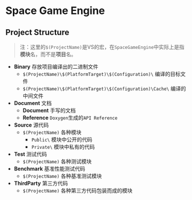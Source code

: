 ﻿# Space Game Engine
## Project Structure
> 注：这里的`$(ProjectName)`是VS的宏，在`SpaceGameEngine`中实际上是指**模块**名，而不是**项目**名。
* **Binary** 存放项目编译出的二进制文件
	* `$(ProjectName)\$(PlatformTarget)\$(Configuration)\` 编译的目标文件
	* `$(ProjectName)\$(PlatformTarget)\$(Configuration)\Cache\` 编译的中间文件
* **Document** 文档
	* **Document** 手写的文档
	* **Reference** `Doxygen`生成的`API Reference`
* **Source** 源代码
	* `$(ProjectName)` 各种模块
		* `Public\` 模块中公开的代码
		* `Private\` 模块中私有的代码
* **Test** 测试代码
	* `$(ProjectName)` 各种测试模块
* **Benchmark** 基准性能测试代码
	* `$(ProjectName)` 各种基准测试模块
* **ThirdParty** 第三方代码
	* `$(ProjectName)` 各种第三方代码包装而成的模块
